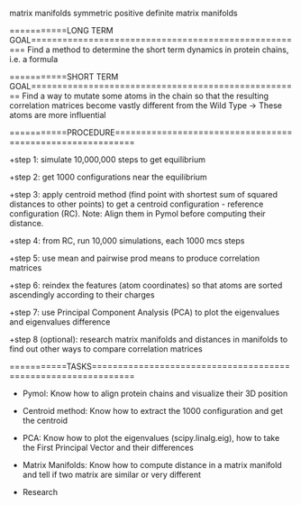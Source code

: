 matrix manifolds
symmetric positive definite matrix manifolds

===========LONG TERM GOAL=====================================================
Find a method to determine the short term dynamics in protein chains, i.e. a formula

===========SHORT TERM GOAL====================================================
Find a way to mutate some atoms in the chain so that the resulting correlation matrices become vastly different from the Wild Type -> These atoms are more influential

===========PROCEDURE==========================================================

+step 1: simulate 10,000,000 steps to get equilibrium

+step 2: get 1000 configurations near the equilibrium

+step 3: apply centroid method (find point with shortest sum of squared distances to other points) to get a centroid configuration - reference configuration (RC). Note: Align them in Pymol before computing their distance.


+step 4: from RC, run 10,000 simulations, each 1000 mcs steps

+step 5: use mean and pairwise prod means to produce correlation matrices

+step 6: reindex the features (atom coordinates) so that atoms are sorted ascendingly according to their charges

+step 7: use Principal Component Analysis (PCA) to plot the eigenvalues and eigenvalues difference

+step 8 (optional): research matrix manifolds and distances in manifolds to find out other ways to compare correlation matrices

===========TASKS==============================================================

+ Pymol: Know how to align protein chains and visualize their 3D position
+ Centroid method: Know how to extract the 1000 configuration and get the centroid
+ PCA: Know how to plot the eigenvalues (scipy.linalg.eig), how to take the First Principal Vector and their differences
+ Matrix Manifolds: Know how to compute distance in a matrix manifold and tell if two matrix are similar or very different

+ Research 
